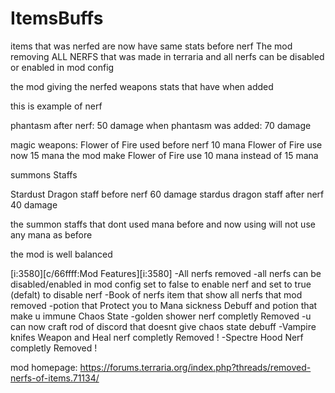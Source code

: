 # ItemsBuffs
items that was nerfed are now have same stats before nerf
The mod removing ALL NERFS that was made in terraria 
and all nerfs can be disabled or enabled in mod config


the mod giving the nerfed weapons stats that have when added

this is example of nerf

  phantasm after nerf: 50 damage
  when phantasm was added: 70 damage

magic weapons: Flower of Fire used before nerf 10 mana
                 Flower of Fire use now 15 mana
                 the mod make Flower of Fire use 10 mana 
                 instead of 15 mana

summons Staffs

Stardust Dragon staff before nerf 60 damage
stardus dragon staff after nerf 40 damage

the summon staffs that dont used mana before and now using
will not use any mana as before 

the mod is well balanced 

[i:3580][c/66ffff:Mod Features][i:3580]
-All nerfs removed
-all nerfs can be disabled/enabled in mod config
set to false to enable nerf and set to true (defalt) to disable nerf
-Book of nerfs item that show all nerfs that mod removed
-potion that Protect you to Mana sickness Debuff
and potion that make u immune Chaos State
-golden shower nerf completly Removed
-u can now craft rod of discord that 
doesnt give chaos state debuff
-Vampire knifes Weapon and Heal nerf completly Removed !
-Spectre Hood Nerf completly Removed !

mod homepage: https://forums.terraria.org/index.php?threads/removed-nerfs-of-items.71134/
